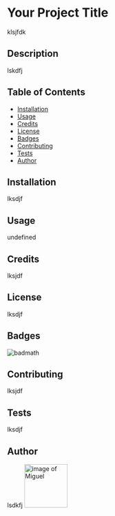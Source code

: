 
# Your Project Title
klsjfdk

## Description 
lskdfj

## Table of Contents 

* [Installation](#installation)
* [Usage](#usage)
* [Credits](#credits)
* [License](#license)
* [Badges](#badges)
* [Contributing](#contributing)
* [Tests](#tests)
* [Author](#author)


## Installation
lksdjf

## Usage 
undefined


## Credits
lksjdf


## License
lksdjf


## Badges
![badmath](https://img.shields.io/github/languages/top/nielsenjared/badmath)


## Contributing
lksjdf


## Tests
lksdjf

## Author
lsdkfj
<img src = "https://avatars0.githubusercontent.com/u/19334141?v=4" alt= "image of Miguel" height= "100px" width="100px" />

    